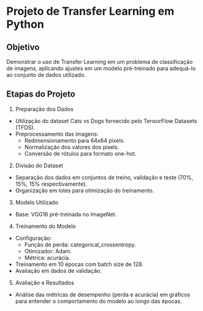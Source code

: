 # Projeto de Transfer Learning em Python

## Objetivo
Demonstrar o uso de Transfer Learning em um problema de classificação de imagens, aplicando ajustes em um modelo pré-treinado para adequá-lo ao conjunto de dados utilizado.

## Etapas do Projeto

01. Preparação dos Dados
- Utilização do dataset Cats vs Dogs fornecido pelo TensorFlow Datasets (TFDS).
- Preprocessamento das imagens:
  - Redimensionamento para 64x64 pixels.
  - Normalização dos valores dos pixels.
  - Conversão de rótulos para formato one-hot.

02. Divisão do Dataset
- Separação dos dados em conjuntos de treino, validação e teste (70%, 15%, 15% respectivamente).
- Organização em lotes para otimização do treinamento.

03. Modelo Utilizado
- Base: VGG16 pré-treinada no ImageNet.

04. Treinamento do Modelo
- Configuração:
  - Função de perda: categorical_crossentropy.
  - Otimizador: Adam.
  - Métrica: acurácia.
- Treinamento em 10 épocas com batch size de 128.
- Avaliação em dados de validação.

05. Avaliação e Resultados
- Análise das métricas de desempenho (perda e acurácia) em gráficos para entender o comportamento do modelo ao longo das épocas.






